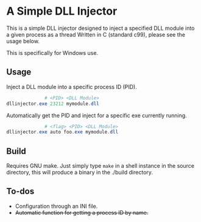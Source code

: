 # A Simple DLL Injector

This is a simple DLL injector designed to inject a specified DLL module into a given process as a thread Written in C
(standard c99), please see the usage below.

This is specifically for Windows use.


## Usage

Inject a DLL module into a specific process ID (PID).

```powershell
              # <PID> <DLL Module>
dllinjector.exe 23212 mymodule.dll
```

Automatically get the PID and inject for a specific exe currently running.

```powershell
              # <flag> <PID> <DLL Module>
dllinjector.exe auto foo.exe mymodule.dll
```


## Build

Requires GNU make. Just simply type `make` in a shell instance in the source directory, this will produce
a binary in the ./build directory.


## To-dos

- Configuration through an INI file.
- <del>Automatic function for getting a process ID by name.</del>
